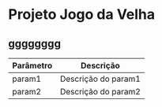 # Projeto Jogo da Velha
## gggggggg

| Parâmetro | Descrição |
| --------- | --------- |
| param1    | Descrição do param1 |
| param2    | Descrição do param2 |

